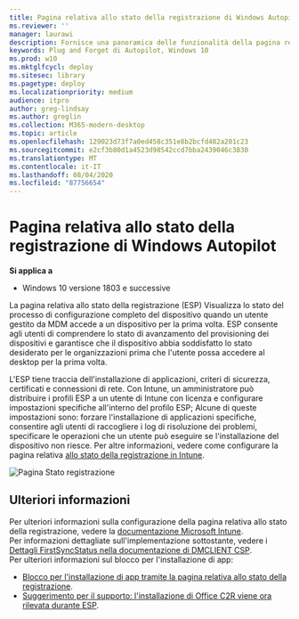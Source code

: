 ```yaml
---
title: Pagina relativa allo stato della registrazione di Windows Autopilot
ms.reviewer: ''
manager: laurawi
description: Fornisce una panoramica delle funzionalità della pagina relativa allo stato della registrazione, configurazione
keywords: Plug and Forget di Autopilot, Windows 10
ms.prod: w10
ms.mktglfcycl: deploy
ms.sitesec: library
ms.pagetype: deploy
ms.localizationpriority: medium
audience: itpro
author: greg-lindsay
ms.author: greglin
ms.collection: M365-modern-desktop
ms.topic: article
ms.openlocfilehash: 129023d73f7a0ed458c351e8b2bcfd482a201c23
ms.sourcegitcommit: e2cf3b80d1a4523d98542ccd7bba2439046c3830
ms.translationtype: MT
ms.contentlocale: it-IT
ms.lasthandoff: 08/04/2020
ms.locfileid: "87756654"
---
```

# <a name="windows-autopilot-enrollment-status-page"></a>Pagina relativa allo stato della registrazione di Windows Autopilot

**Si applica a**

-   Windows 10 versione 1803 e successive 

La pagina relativa allo stato della registrazione (ESP) Visualizza lo stato del processo di configurazione completo del dispositivo quando un utente gestito da MDM accede a un dispositivo per la prima volta.  ESP consente agli utenti di comprendere lo stato di avanzamento del provisioning dei dispositivi e garantisce che il dispositivo abbia soddisfatto lo stato desiderato per le organizzazioni prima che l'utente possa accedere al desktop per la prima volta.

L'ESP tiene traccia dell'installazione di applicazioni, criteri di sicurezza, certificati e connessioni di rete.  Con Intune, un amministratore può distribuire i profili ESP a un utente di Intune con licenza e configurare impostazioni specifiche all'interno del profilo ESP; Alcune di queste impostazioni sono: forzare l'installazione di applicazioni specifiche, consentire agli utenti di raccogliere i log di risoluzione dei problemi, specificare le operazioni che un utente può eseguire se l'installazione del dispositivo non riesce.  Per altre informazioni, vedere come configurare la pagina relativa [allo stato della registrazione in Intune](https://docs.microsoft.com/intune/windows-enrollment-status).   
 
 ![Pagina Stato registrazione](images/enrollment-status-page.png)
 

## <a name="more-information"></a>Ulteriori informazioni

Per ulteriori informazioni sulla configurazione della pagina relativa allo stato della registrazione, vedere la [documentazione Microsoft Intune](https://docs.microsoft.com/intune/windows-enrollment-status).<br>
Per informazioni dettagliate sull'implementazione sottostante, vedere i [Dettagli FirstSyncStatus nella documentazione di DMCLIENT CSP](https://docs.microsoft.com/windows/client-management/mdm/dmclient-csp).<br>
Per ulteriori informazioni sul blocco per l'installazione di app:
- [Blocco per l'installazione di app tramite la pagina relativa allo stato della registrazione](https://blogs.technet.microsoft.com/mniehaus/2018/12/06/blocking-for-app-installation-using-enrollment-status-page/).
- [Suggerimento per il supporto: l'installazione di Office C2R viene ora rilevata durante ESP](https://techcommunity.microsoft.com/t5/Intune-Customer-Success/Support-Tip-Office-C2R-installation-is-now-tracked-during-ESP/ba-p/295514).
